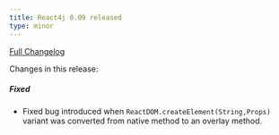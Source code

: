 ```yaml
---
title: React4j 0.09 released
type: minor
---
```


[Full Changelog](https://github.com/realityforge/react4j/compare/v0.08...v0.09)

Changes in this release:

##### Fixed
* Fixed bug introduced when `ReactDOM.createElement(String,Props)` variant was converted from native method
  to an overlay method.
